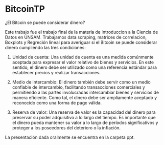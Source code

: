 # BitcoinTP
¿El Bitcoin se puede considerar dinero?

Este trabajo fue el trabajo final de la materia de Introduccion a la Ciencia de Datos en UNSAM. Trabajamos data scraping, matrices de 
correlacion, Boxplots y Regreción lineal para averiguar si el Bitcoin se puede considerar dinero cumpliendo las tres condiciones:

1.	Unidad de cuenta: Una unidad de cuenta es una medida comúnmente aceptada para expresar el valor relativo de bienes y servicios.
    En este sentido, el dinero debe ser utilizado como una referencia estándar para establecer precios y realizar transacciones.
  	
2.	Medio de intercambio: El dinero también debe servir como un medio confiable de intercambio,
    facilitando transacciones comerciales y permitiendo a las partes involucradas intercambiar bienes y servicios de manera eficiente.
    Como tal, el dinero debe ser ampliamente aceptado y reconocido como una forma de pago válida.
  	
3.	Reserva de valor: Una reserva de valor es la capacidad del dinero para preservar su poder adquisitivo a lo largo del tiempo.
    Es importante que el dinero pueda mantener su valor a lo largo de períodos significativos y proteger a los poseedores del
  	deterioro o la inflación.

La presentación dada oralmente se encuentra en la carpeta ppt.

